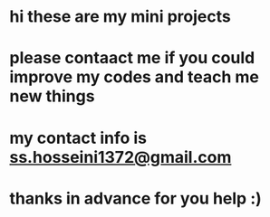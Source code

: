 # hi these are my mini projects 
# please contaact me if you could improve my codes and teach me new things 
# my contact info is ss.hosseini1372@gmail.com 
# thanks in advance for you help :) 

